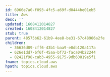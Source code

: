 ```yaml
---
id: 6966e7a0-f093-4fc5-a69f-d0444be01eb5
title: Aws
desc: ''
updated: 1608412014827
created: 1608412014827
stub: true
parent: 48575b62-61b9-4ee8-be31-67c48966a2fe
children:
  - 36636d89-cff6-43b1-baa9-e0db120a117a
  - 626e1dd7-6f6f-45aa-bf72-faca04b22244
  - 02421f98-cab3-4955-9175-9db60819e5f1
fname: topics.cloud.aws
hpath: topics.cloud.aws
---
```



